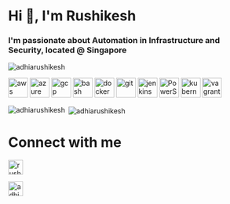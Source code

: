 <h1 align="left">Hi 👋, I'm Rushikesh</h1>
<h3 align="left">I'm passionate about Automation in Infrastructure and Security, located @ Singapore</h3>

<p align="left"> <img src="https://komarev.com/ghpvc/?username=adhiarushikesh" alt="adhiarushikesh" /> </p>

<p align="left"><img src="https://devicons.github.io/devicon/devicon.git/icons/amazonwebservices/amazonwebservices-original-wordmark.svg" alt="aws" width="40" height="40"/> <img src="https://www.vectorlogo.zone/logos/microsoft_azure/microsoft_azure-icon.svg" alt="azure" width="40" height="40"/> <img src="https://www.vectorlogo.zone/logos/google_cloud/google_cloud-icon.svg" alt="gcp" width="40" height="40"/> <img src="https://www.vectorlogo.zone/logos/git-scm/git-scm-icon.svg" 
src="https://www.vectorlogo.zone/logos/gnu_bash/gnu_bash-icon.svg" alt="bash" width="40" height="40"/> <img src="https://devicons.github.io/devicon/devicon.git/icons/docker/docker-original-wordmark.svg" alt="docker" width="40" height="40"/> <img alt="git" width="40" height="40"/> <img src="https://www.vectorlogo.zone/logos/jenkins/jenkins-icon.svg" alt="jenkins" width="40" height="40"/> <img src="https://www.vectorlogo.zone/logos/kubernetes/kubernetes-icon.svg <img 
src="" alt="PowerShell" width="40" height="40"/> <img src="https://img.icons8.com/ios/50/000000/powershell.png"  <img
alt="kubernetes" width="40" height="40"/> <img src="https://www.vectorlogo.zone/logos/vagrantup/vagrantup-icon.svg" alt="vagrant" width="40" height="40"/></p><p><img align="left" src="https://github-readme-stats.vercel.app/api/top-langs/?username=adhiarushikesh&layout=compact&hide=html" alt="adhiarushikesh" /></p>
<p>&nbsp;<img align="center" src="https://github-readme-stats.vercel.app/api?username=adhiarushikesh&show_icons=true" alt="adhiarushikesh" /></p>


<h1 align="left">Connect with me </h1>

<p align="left">
<a href="https://linkedin.com/in/rushikesh-adhia" target="blank"><img align="center" src="https://cdn.jsdelivr.net/npm/simple-icons@3.0.1/icons/linkedin.svg" alt="rushikesh-adhia" height="30" width="30" /></a>

<a href="https://twitter.com/adhiarushikesh" target="blank"><img align="center" src="https://cdn.jsdelivr.net/npm/simple-icons@3.0.1/icons/twitter.svg" alt="adhiarushikesh" height="30" width="30" /></a>

  
  
</p>


[webdevplaylist]: https://github.com/adhiarushikesh/adhiarushikesh
[linkedin]: https://www.linkedin.com/in/rushikesh-adhia/
